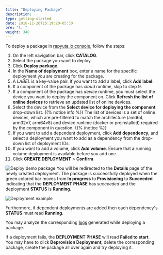 ```yaml
---
title: "Deploying Package"
description:
type: getting-started
date: 2018-11-26T15:19:20+05:30
pre: "l. "
weight: 340
---
```

To deploy a package in [rapyuta.io console](https://console.rapyuta.io),
follow the steps:

1. On the left navigation bar, click **CATALOG**.
2. Select the package you want to deploy.
3. Click **Deploy package**.
4. In the **Name of deployment** box, enter a name for the specific deployment
you are creating for the package.
5. A _LABEL_ is a key-value pair. If you want to add a label, click **Add label**.
6. If a component of the package has *cloud* runtime, skip to step 9.
7. If a component of the package has *device* runtime, you must select the device
you want to deploy the component on. Click **Refresh the list of online
devices** to retrieve an updated list of online devices.
8. Select the device from the **Select device for deploying the component** drop-down list.
{{% notice info %}}
The list of devices is a set of online devices, which are pre-filtered to match
the architecture (amd64, arm32v7, arm64v8) and device runtime (docker or preinstalled)
required by the component in question.
{{% /notice %}}
9. If you want to add a dependent deployment, click **Add dependency**, and select
a deployment you want to add as a dependency from the drop-down list of
deployment IDs.
10. If you want to add a volume, click **Add volume**. Ensure that a running volume
deployment is available before you add one.
11. Click **CREATE DEPLOYMENT** > **Confirm**.

![Deploy demo package](/images/getting-started/deploy-pkg/deploy-demo-pkg.png?classes=border,shadow&width=50pc)
You will be redirected to the **Details** page of the newly created deployment.
The package is successfully deployed when the green colored bar moves from
**In progress** to **Provisioning** to **Succeeded** indicating that the
**DEPLOYMENT PHASE** has *succeeded* and the deployment **STATUS** is **Running**.

![Deployment example](/images/getting-started/deploy-pkg/demo-deployment.png?classes=border,shadow&width=50pc)

Furthermore, if dependent deployments are added then each dependency's **STATUS**
must read **Running**.

You may analyze the corresponding [logs](/core-concepts/logging/deployment-logs)
generated while deploying a package.

If a deployment fails, the **DEPLOYMENT PHASE** will read **Failed to start**.
You may have to click **Deprovision Deployment**, delete the corresponding
package, create the package all over again and try deploying it.
